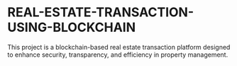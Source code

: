 # REAL-ESTATE-TRANSACTION-USING-BLOCKCHAIN
This project is a blockchain-based real estate transaction platform designed to enhance security, transparency, and efficiency in property management. 
